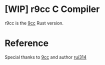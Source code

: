 [WIP] r9cc C Compiler
===============

r9cc is the [9cc](https://github.com/rui314/9cc) Rust version.

# Reference
Special thanks to [9cc](https://github.com/rui314/9cc) and author [rui314](https://github.com/rui314)
